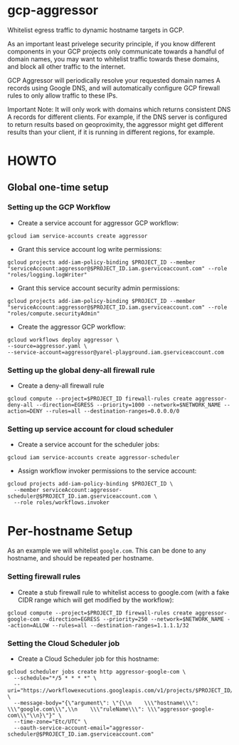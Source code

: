 # gcp-aggressor
Whitelist egress traffic to dynamic hostname targets in GCP.

As an important least privelege security principle, if you know different components in your GCP projects only communicate towards a handful of domain names, you may want to whitelist traffic towards these domains, and block all other traffic to the internet.

GCP Aggressor will periodically resolve your requested domain names A records using Google DNS, and will automatically configure GCP firewall rules to only allow traffic to these IPs.

Important Note: It will only work with domains which returns consistent DNS A records for different clients. For example, if the DNS server is configured to return results based on geoproximity, the aggressor might get different results than your client, if it is running in different regions, for example.


# HOWTO

## Global one-time setup

### Setting up the GCP Workflow
* Create a service account for aggressor GCP workflow:
```
gcloud iam service-accounts create aggressor
```
* Grant this service account log write permissions:
```
gcloud projects add-iam-policy-binding $PROJECT_ID --member "serviceAccount:aggressor@$PROJECT_ID.iam.gserviceaccount.com" --role "roles/logging.logWriter" 
```
* Grant this service account security admin permissions:
```
gcloud projects add-iam-policy-binding $PROJECT_ID --member "serviceAccount:aggressor@$PROJECT_ID.iam.gserviceaccount.com" --role "roles/compute.securityAdmin"
```
* Create the aggressor GCP workflow:
```
gcloud workflows deploy aggressor \
--source=aggressor.yaml \
--service-account=aggressor@yarel-playground.iam.gserviceaccount.com
```

### Setting up the global deny-all firewall rule
* Create a deny-all firewall rule 
```
gcloud compute --project=$PROJECT_ID firewall-rules create aggressor-deny-all --direction=EGRESS --priority=1000 --network=$NETWORK_NAME --action=DENY --rules=all --destination-ranges=0.0.0.0/0
```

### Setting up service account for cloud scheduler

* Create a service account for the scheduler jobs:
```
gcloud iam service-accounts create aggressor-scheduler
```
* Assign workflow invoker permissions to the service account:
```
gcloud projects add-iam-policy-binding $PROJECT_ID \
  --member serviceAccount:aggressor-scheduler@$PROJECT_ID.iam.gserviceaccount.com \
  --role roles/workflows.invoker
```

# Per-hostname Setup

As an example we will whitelist `google.com`. This can be done to any hostname, and should be repeated per hostname.

### Setting firewall rules

* Create a stub firewall rule to whitelist access to google.com (with a fake CIDR range which will get modified by the workflow):
```
gcloud compute --project=$PROJECT_ID firewall-rules create aggressor-google-com --direction=EGRESS --priority=250 --network=$NETWORK_NAME --action=ALLOW --rules=all --destination-ranges=1.1.1.1/32
```

### Setting the Cloud Scheduler job

* Create a Cloud Scheduler job for this hostname:
```
gcloud scheduler jobs create http aggressor-google-com \
  --schedule="*/5 * * * *" \
  --uri="https://workflowexecutions.googleapis.com/v1/projects/$PROJECT_ID/locations/$REGION_NAME/workflows/aggressor/executions" \
  --message-body="{\"argument\": \"{\\n    \\\"hostname\\\": \\\"google.com\\\",\\n    \\\"ruleName\\\": \\\"aggressor-google-com\\\"\\n}\"}" \
  --time-zone="Etc/UTC" \
  --oauth-service-account-email="aggressor-scheduler@$PROJECT_ID.iam.gserviceaccount.com"
```


